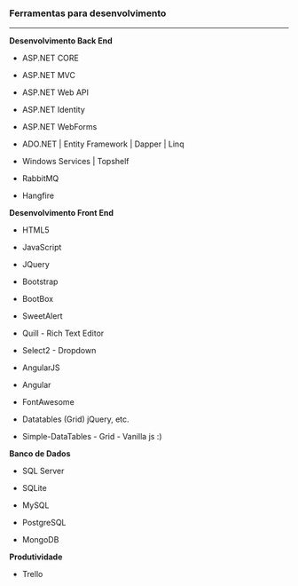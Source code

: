 ### Ferramentas para desenvolvimento
<hr>
<b>Desenvolvimento Back End</b>

* ASP.NET CORE

* ASP.NET MVC

* ASP.NET Web API

* ASP.NET Identity

* ASP.NET WebForms

* ADO.NET | Entity Framework | Dapper | Linq 

* Windows Services | Topshelf

* RabbitMQ

* Hangfire

 <b>Desenvolvimento Front End</b>

* HTML5 

* JavaScript

* JQuery

* Bootstrap

* BootBox 

* SweetAlert

* Quill - Rich Text Editor

* Select2 - Dropdown

* AngularJS

* Angular

* FontAwesome 

* Datatables (Grid) jQuery, etc.

* Simple-DataTables - Grid - Vanilla js :)

<b> Banco de Dados </b>

* SQL Server

* SQLite 

* MySQL

* PostgreSQL

* MongoDB

<b>Produtividade</b>

* Trello 
